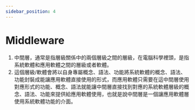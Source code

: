 ```yaml
---
sidebar_position: 4
---
```


# Middleware

1. 中間層，通常是指層級關係中的兩個層級之間的層級，在電腦科學裡頭，是指系統軟體和應用軟體之間的層級或者軟體。
2. 這個層級/軟體會將以自身專屬概念、語法、功能將系統軟體的概念、語法、功能封裝成能讓應用軟體直接使用的形式，而應用軟體只需要在這中間層使用對應形式的功能、概念、語法就能讓中間層直接找到對應的系統軟體層級的概念、語法、功能來提供給應用軟體使用，也就是說中間層是一個讓應用軟體層使用系統軟體功能的介面。